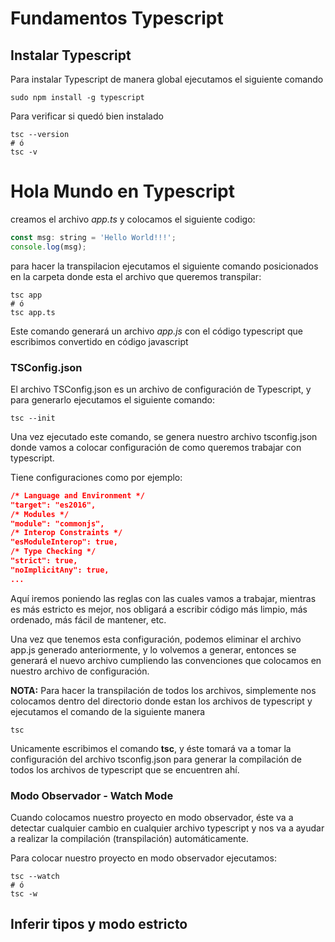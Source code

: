 # Fundamentos Typescript

## Instalar Typescript

Para instalar Typescript de manera global ejecutamos el siguiente comando

```shell
sudo npm install -g typescript
```

Para verificar si quedó bien instalado

```shell
tsc --version
# ó
tsc -v
```

# Hola Mundo en Typescript

creamos el archivo *app.ts* y colocamos el siguiente codigo:

```javascript
const msg: string = 'Hello World!!!';
console.log(msg);
```

para hacer la transpilacion ejecutamos el siguiente comando posicionados en la carpeta donde esta el archivo que queremos transpilar:

```shell
tsc app
# ó
tsc app.ts
```

Este comando generará un archivo *app.js* con el código typescript que escribimos convertido en código javascript

### TSConfig.json

El archivo TSConfig.json es un archivo de configuración de Typescript, y para generarlo ejecutamos el siguiente comando:

```shell
tsc --init
```

Una vez ejecutado este comando, se genera nuestro archivo tsconfig.json donde vamos a colocar configuración de como queremos trabajar con typescript.

Tiene configuraciones como por ejemplo:

```json
/* Language and Environment */
"target": "es2016",
/* Modules */
"module": "commonjs",
/* Interop Constraints */
"esModuleInterop": true,
/* Type Checking */
"strict": true,
"noImplicitAny": true,
...
```

Aquí iremos poniendo las reglas con las cuales vamos a trabajar, mientras es más estricto es mejor, nos obligará a escribir código más limpio, más ordenado, más fácil de 
mantener, etc.

Una vez que tenemos esta configuración, podemos eliminar el archivo app.js generado anteriormente, y lo volvemos a generar, entonces se generará el nuevo archivo
cumpliendo las convenciones que colocamos en nuestro archivo de configuración.

**NOTA:** Para hacer la transpilación de todos los archivos, simplemente nos colocamos dentro del directorio donde estan los archivos de typescript y ejecutamos el comando de la siguiente manera

```shell
tsc
```

Unicamente escribimos el comando **tsc**, y éste tomará va a tomar la configuración del archivo tsconfig.json para generar la compilación de todos los archivos de
typescript que se encuentren ahí.




### Modo Observador - Watch Mode

Cuando colocamos nuestro proyecto en modo observador, éste va a detectar cualquier cambio en cualquier archivo typescript y nos va a ayudar a realizar la 
compilación (transpilación) automáticamente.

Para colocar nuestro proyecto en modo observador ejecutamos:

```shell
tsc --watch
# ó
tsc -w
```


## Inferir tipos y modo estricto
